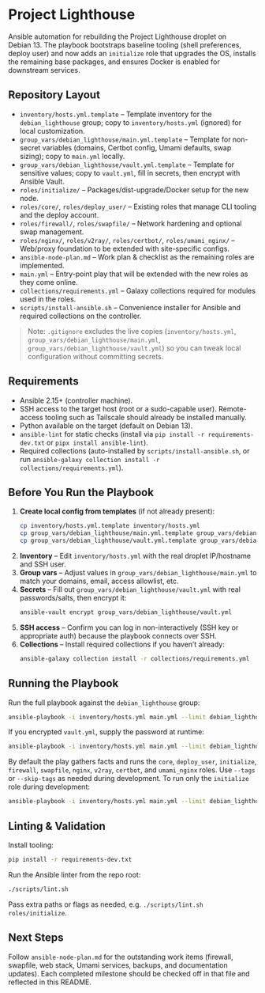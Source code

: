 # Project Lighthouse

Ansible automation for rebuilding the Project Lighthouse droplet on Debian 13. The playbook bootstraps baseline tooling (shell preferences, deploy user) and now adds an `initialize` role that upgrades the OS, installs the remaining base packages, and ensures Docker is enabled for downstream services.

## Repository Layout
- `inventory/hosts.yml.template` – Template inventory for the `debian_lighthouse` group; copy to `inventory/hosts.yml` (ignored) for local customization.
- `group_vars/debian_lighthouse/main.yml.template` – Template for non-secret variables (domains, Certbot config, Umami defaults, swap sizing); copy to `main.yml` locally.
- `group_vars/debian_lighthouse/vault.yml.template` – Template for sensitive values; copy to `vault.yml`, fill in secrets, then encrypt with Ansible Vault.
- `roles/initialize/` – Packages/dist-upgrade/Docker setup for the new node.
- `roles/core/`, `roles/deploy_user/` – Existing roles that manage CLI tooling and the deploy account.
- `roles/firewall/`, `roles/swapfile/` – Network hardening and optional swap management.
- `roles/nginx/`, `roles/v2ray/`, `roles/certbot/`, `roles/umami_nginx/` – Web/proxy foundation to be extended with site-specific configs.
- `ansible-node-plan.md` – Work plan & checklist as the remaining roles are implemented.
- `main.yml` – Entry-point play that will be extended with the new roles as they come online.
- `collections/requirements.yml` – Galaxy collections required for modules used in the roles.
- `scripts/install-ansible.sh` – Convenience installer for Ansible and required collections on the controller.

> Note: `.gitignore` excludes the live copies (`inventory/hosts.yml`, `group_vars/debian_lighthouse/main.yml`, `group_vars/debian_lighthouse/vault.yml`) so you can tweak local configuration without committing secrets.

## Requirements
- Ansible 2.15+ (controller machine).
- SSH access to the target host (root or a sudo-capable user). Remote-access tooling such as Tailscale should already be installed manually.
- Python available on the target (default on Debian 13).
- `ansible-lint` for static checks (install via `pip install -r requirements-dev.txt` or `pipx install ansible-lint`).
- Required collections (auto-installed by `scripts/install-ansible.sh`, or run `ansible-galaxy collection install -r collections/requirements.yml`).

## Before You Run the Playbook
1. **Create local config from templates** (if not already present):
   ```bash
   cp inventory/hosts.yml.template inventory/hosts.yml
   cp group_vars/debian_lighthouse/main.yml.template group_vars/debian_lighthouse/main.yml
   cp group_vars/debian_lighthouse/vault.yml.template group_vars/debian_lighthouse/vault.yml
   ```
2. **Inventory** – Edit `inventory/hosts.yml` with the real droplet IP/hostname and SSH user.
3. **Group vars** – Adjust values in `group_vars/debian_lighthouse/main.yml` to match your domains, email, access allowlist, etc.
4. **Secrets** – Fill out `group_vars/debian_lighthouse/vault.yml` with real passwords/salts, then encrypt it:
   ```bash
   ansible-vault encrypt group_vars/debian_lighthouse/vault.yml
   ```
5. **SSH access** – Confirm you can log in non-interactively (SSH key or appropriate auth) because the playbook connects over SSH.
6. **Collections** – Install required collections if you haven’t already:
   ```bash
   ansible-galaxy collection install -r collections/requirements.yml
   ```

## Running the Playbook
Run the full playbook against the `debian_lighthouse` group:
```bash
ansible-playbook -i inventory/hosts.yml main.yml --limit debian_lighthouse
```

If you encrypted `vault.yml`, supply the password at runtime:
```bash
ansible-playbook -i inventory/hosts.yml main.yml --limit debian_lighthouse --ask-vault-pass
```

By default the play gathers facts and runs the `core`, `deploy_user`, `initialize`, `firewall`, `swapfile`, `nginx`, `v2ray`, `certbot`, and `umami_nginx` roles. Use `--tags` or `--skip-tags` as needed during development.
To run only the `initialize` role during development:
```bash
ansible-playbook -i inventory/hosts.yml main.yml --limit debian_lighthouse --tags initialize
```

## Linting & Validation
Install tooling:
```bash
pip install -r requirements-dev.txt
```

Run the Ansible linter from the repo root:
```bash
./scripts/lint.sh
```

Pass extra paths or flags as needed, e.g. `./scripts/lint.sh roles/initialize`.

## Next Steps
Follow `ansible-node-plan.md` for the outstanding work items (firewall, swapfile, web stack, Umami services, backups, and documentation updates). Each completed milestone should be checked off in that file and reflected in this README.
